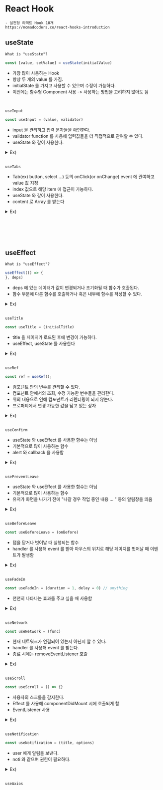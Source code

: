 # React Hook

    - 실전형 리액트 Hook 10개
    https://nomadcoders.co/react-hooks-introduction

## useState

`What is "useState"?`

```javascript
const [value, setValue] = useState(initialValue)
```

* 가장 많이 사용하는 Hook
* 항상 두 개의 value 를 가짐.
* initialState 를 가지고 사용할 수 있으며 수정이 가능하다.
* 이전에는 함수형 Component 사용 -> 사용하는 방법을 고려하지 않아도 됨

<br />

`useInput`

```javascript
const useInput = (value, validator)
```

* input 을 관리하고 입력 문자들을 확인한다.
* validator function 를 사용해 입력값들을 더 직접적으로 관여할 수 있다.
* useState 와 같이 사용한다.

<details><summary>Ex)</summary>

```javascript
    // useInput
function useInputClass() {
    const useInput = (initialValue, validator) => {
        const [value, setValue] = useState(initialValue);
        const onChange = (event) => {
            const {
                target: {value}
            } = event;

            let willUpdate = true;
            if (typeof validator === "function") {
                willUpdate = validator(value);
            }
            if (willUpdate) {
                setValue(value);
            }
        };
        return {value, onChange};
    };

    // 호출 시
    export default function App() {
        const maxLen = (value) => !value.includes("@");     // validator
        const name = useInput("Mr.", maxLen);
        return (
            <div className="App">
                <h1>Hello</h1>

                // ...name 을 사용해 onChangeListener 와 value 값 지정
                <input placeholder="Name" {...name} />
            </div>
        );
    }
}
```
</details>

<br />

`useTabs`

* Tab(ex) button, select ...) 등의 onClick(or onChange) event 에 관여하고 value 값 지정
* index 값으로 해당 item 에 접근이 가능하다.
* useState 와 같이 사용한다.
* content 로 Array 를 받는다

<details><summary>Ex)</summary>

```javascript
// useTabs
const content = [
    {
        tab: "Section 1",
        content: "I'm the content of the Section 1"
    },
    {
        tab: "Section 2",
        content: "I'm the content of the Section 2"
    }
];

const useTabs = (initialTab, allTabs) => {
    const [currentIndex, setIndex] = useState(initialTab);

    if (!allTabs || !Array.isArray(allTabs)) {        <!-- array 가 아닐 경우에는 return -> 코드에도 나타남 -->
        return;
    }

    return ({
        currentItem: allTabs[currentIndex],
        changeItem: setIndex
    });
};

// 사용 시 
export default function App() {
    const {currentItem, changeItem} = useTabs(0, content);

    return (
        <div className="App">
            {content.map((section, index) => (      <!-- 호출 부분 -->
                <button onClick={() => changeItem(index)}>{section.tab}</button>
            ))}
            <div>{currentItem.content}</div>
        </div>
    );
}
```
</details>

<br /><br />
<br /><br />





## useEffect

`What is "useEffect"?`

```javascript
useEffect(() => {
}, deps)
```

* deps 에 있는 데이터가 값이 변경되거나 초기화될 때 함수가 호출된다.
* 함수 부분에 다른 함수를 호출하거나 혹은 내부에 함수를 작성할 수 있다.

<details><summary>Ex)</summary>

```javascript
export default function App() {
    const [value, setValue] = useState(0);

    const countChange = () => console.log("data is changed");     // 데이터가 변경될 때마다 로그가 출력된다.
    useEffect(countChange, [value]);

    return (
        <div className="App">
            <button onClick={() => setValue(value + 1)}>{value}</button>
            // 클릭될 때마다 value 값 변경
        </div>
    );
}
```
</details>

<br />

`useTitle`

```javascript
const useTitle = (initialTitle)
```

* title 을 페이지가 로드된 후에 변경이 가능하다.
* useEffect, useState 를 사용한다

<details><summary>Ex)</summary>

```javascript
    const useTitle = (initialTitle) => {
    const [title, setTitle] = useState(initialTitle);

    const updateTitle = () => {   // title 변경
        const htmlTitle = document.querySelector("title");
        htmlTitle.innerText = title;
    };

    useEffect(updateTitle, [title]);
    return setTitle;  // setTitle 함수를 반환해 변수 자체가 함수가 되도록 함
};

export default function App() {
    const titleUpdater = useTitle("Loading...");
    setTimeout(() => titleUpdater("Home"), 5000);     // 5 초 후에 변경됨

    return <div className="App">
        <h1>Hi</h1>
    </div>;
}
```
</details>

<br />

`useRef`

```javascript
const ref = useRef();
```

* 컴포넌트 안의 변수를 관리할 수 있다.
* 컴포넌트 안에서의 조회, 수정 가능한 변수들을 관리한다.
* 위의 내용으로 인해 컴포넌트가 리렌더링이 되지 않는다.
* 프로퍼티에서 변경 가능한 값을 담고 있는 상자

<details><summary>Ex)</summary>

```javascript
    export default InputSample = () => {
    const [inputs, setInputs] = useState({
        name: '',
        nickname: '',
    });

    const nameInput = useRef();       // reference

    const {name, nickname} = inputs;
    const onChange = e => {
        const {value, name} = e.target;

        setInputs({
            ...inputs,
            [name]: value,
        });
    };

    const onReset = () => {
        setInputs({
            name: '',
            nickname: '',
        });

        nameInput.current.focus();
    };

    return (
        <div>
            <input name="name" placeholder="이름" onChange={onChange} value={name} ref={nameInput}/>
            <input name="nickname" placeholder="닉네임" onChange={onChange} value={nickname}/>
            <button onClick={onReset}>초기화</button>
            <div>
                <b>값:</b>
                {name} ({nickname})
            </div>
        </div>
    );
}
```
</details>

<br/>

`useConfirm`

* useState 와 useEffect 를 사용한 함수는 아님
* 기본적으로 많이 사용하는 함수
* alert 와 callback 을 사용함

<details><summary>Ex)</summary>

```javascript
const useConfirm = (message = "", successCallback, failureCallback) => {
    if (!successCallback && typeof successCallback !== "function") return;
    if (!failureCallback && typeof failureCallback !== "function") return;

    const confirmAction = () => {
        if (window.confirm(message)) {      // 확인
            successCallback();
        } else {        // 취소
            failureCallback();
        }
    };
    return confirmAction;
};

// 사용법
const deleteWorld = () => console.log("Deleting the world...");
const abort = () => console.log("Aborted");
const confirmDelete = useConfirm("Are you sure?", deleteWorld, abort);
```
</details>

<br />

`usePreventLeave`

* useState 와 useEffect 를 사용한 함수는 아님
* 기본적으로 많이 사용하는 함수
* 유저가 화면을 나가기 전에 "나갈 경우 작업 중인 내용 ... " 등의 알림창을 띄움

<details><summary>Ex)</summary>

```javascript
const usePreventLeave = () => {
    const listener = (event) => {
        event.preventDefault();
        event.returnValue = "";     // 해당 문구를 꼭 작성해 줘야 함
    };

    const enablePrevent = () => window.addEventListener("beforeunload", listener);
    const disablePrevent = () =>
        window.removeEventListener("beforeunload", listener);

    return {
        enablePrevent,
        disablePrevent
    };
};

// 사용법
export default function App() {
    const {enablePrevent, disablePrevent} = usePreventLeave();
    return (
        <div className="App">
            <button onClick={enablePrevent}>Project</button>
            <button onClick={disablePrevent}>unprotect</button>
        </div>
    );
}
```
</details>

<br />

`useBeforeLeave`

```javascript
const useBeforeLeave = (onBefore)
```

* 탭을 닫거나 벗어날 때 실행되는 함수
* handler 를 사용해 event 를 받아 마우스의 위치로 해당 페이지를 벗어날 때 이벤트가 발생함

<details><summary>Ex)</summary>

```javascript
const useBeforeLeave = (onBefore) => {
    if (typeof onBefore !== "function") return;

    const handler = (event) => {      // handler event
        const {clientY} = event;
        if (clientY <= 0) {
            onBefore();
        }
    };

    useEffect(() => {     // 선언 후 첫 로드 시에 mouseleave 이벤트 등록
        document.addEventListener("mouseleave", handler);
        return () => document.removeEventListener("mouseleave", handler);
    }, []);
};

// 사용법
const begForLife = () => console.log("Pls dont leave");
useBeforeLeave(begForLife);
```
</details>

<br/>

`useFadeIn`

```javascript
const useFadeIn = (duration = 1, delay = 0) // anything
```

* 천천히 나타나는 효과를 주고 싶을 때 사용함

<details><summary>Ex)</summary>

```javascript
const useFadeIn = (duration = 1, delay = 0) => {
    if (typeof duration !== "number") return;     // number type 으로 받음
    if (typeof delay !== "number") return;

    const element = useRef();     // style 을 넘기기 위해 useRef

    useEffect(() => {     // componentDidMount 시에 작동하기 위함 
        if (element.current) {
            const {current} = element;
            current.style.transition = `opacity ${duration}s ease-in-out ${delay}s`;      // fadein Anim
            current.style.opacity = 1;
        }
    }, []);

    return {ref: element, style: {opacity: 0}};
};

export default function App() {
    const fadeInH1 = useFadeIn(1, 2);
    const fadeInP = useFadeIn(2, 8);
    return (
        <div className="App">
            <h1 {...fadeInH1}>Hello</h1>
            <p {...fadeInP}>lorem ipsum lalalalal</p>
        </div>
    );
}
```
</details>

<br/>

`useNetwork`

```javascript
const useNetwork = (func)
```

* 현재 네트워크가 연결되어 있는지 아닌지 알 수 있다.
* handler 를 사용해 event 를 받는다.
* 종료 시에는 removeEventListener 호출

<details><summary>Ex)</summary>

```javascript
const useNetwork = (onChange) => {
    const [status, setStatus] = useState(navigator.onLine);

    const handleChange = () => {        // 변경 event
        if (typeof onChange === "function") onChange(navigator.online);

        setStatus(navigator.online);
    };

    useEffect(() => {
        window.addEventListener("online", handleChange);
        window.addEventListener("offline", handleChange);

        () => {
            window.removeEventListener("online", handleChange);
            window.removeEventListener("offline", handleChange);
        };
    }, []);

    return status;
};

// 사용법
const handleNetworkChange = (online) => {
    console.log(online ? "We just went online" : "We are offline");     // event 등록
};
const online = useNetwork(handleNetworkChange);
```
</details>

<br />

`useScroll`

```javascript
const useScroll = () => {}
```

* 사용자의 스크롤을 감지한다.
* Effect 를 사용해 componentDidMount 시에 호출되게 함
* EventListener 사용

<details><summary>Ex)</summary>

```javascript
const useScroll = () => {
    const [state, setState] = useState({
        x: 0,
        y: 0
    });

    const onScroll = (event) => {
        setState({
            y: window.scrollY,        // y, x 값 설정
            x: window.scrollX
        });
    };

    useEffect(() => {
        window.addEventListener("scroll", onScroll);
        return () => window.removeEventListener("scroll", onScroll);
    });
    return state;
};

// 사용법
export default function App() {
    const {y} = useScroll();
    return (
        <div className="App" style={{height: "1000vh"}}>
            <h1 style={{position: "fixed", color: y > 500 ? "red" : "blue"}}>Hi</h1>
        </div>
    );
}
```
</details>

<br/>

`useNotification`

```javascript
const useNotification = (title, options)
``` 

* user 에게 알림을 보낸다.
* noti 와 같으며 권한이 필요하다.

<details><summary>Ex)</summary>

```javascript
const useNotification = (title, options) => {
    if (!("Notification" in window)) return;

    const fireNotif = () => {
        if (Notification.permission !== "granted") {
            Notification.requestPermission().then((permission) => {       // 권한 요청
                if (permission === "granted") {     // 허용
                    new Notification(title, options);
                } else {
                    return;
                }
            });
        } else {
            new Notification(title, options);
        }
        return fireNotif;
    };
};

// 사용법
export default function App() {
    const triggerNoti = useNotification("Hello Hani", {
        body: "Im hani!"
    });

    return (
        <div className="App">
            <button onClick={triggerNoti}>Hi</button>
        </div>
    );
}
```
</details>

<br />

`useAxios`

